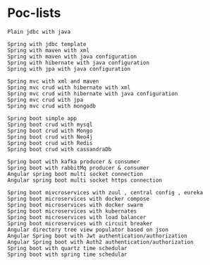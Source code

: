 # Poc-lists
  
    Plain jdbc with java  

    Spring with jdbc template  
    Spring with maven with xml  
    Spring with maven with java configuration  
    Spring with hibernate with java configuration  
    Spring with jpa with java configuration  

    Spring mvc with xml and maven  
    Spring mvc crud with hibernate with xml   
    Spring mvc crud with hibernate with java configuration   
    Spring mvc crud with jpa  
    Spring mvc crud with mongodb  

    Spring boot simple app  
    Spring boot crud with mysql  
    Spring boot crud with Mongo  
    Spring boot crud with Neo4j  
    Spring boot crud with Redis  
    Spring boot crud with cassandraDb  

    Spring boot with kafka producer & consumer  
    Spring boot with rabbitMq producer & consumer  
    Angular spring boot multi socket connection  
    Angular spring boot multi socket https connection  

    Spring boot mivcroservices with zuul , central config , eureka   
    Spring boot microservices with docker compose   
    Spring boot microservices with docker swarm   
    Spring boot microservices with kubernates  
    Spring boot microservices with load balancer  
    Spring boot microservices with circuit breaker  
    Angular directory tree view populator based on json  
    Angular Spring boot with Jwt authentication/authorization    
    Angular Spring boot with Auth2 authentication/authorization   
    Spring boot with quartz time schedular   
    Spring boot with spring time schedular   
